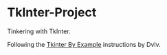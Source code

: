 # TkInter-Project
Tinkering with TkInter.

Following the [Tkinter By Example](https://github.com/Dvlv/Tkinter-By-Example) instructions by Dvlv.
